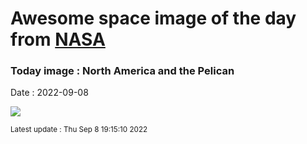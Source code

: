 
# Awesome space image of the day from [NASA](https://api.nasa.gov/)

### Today image : North America and the Pelican

Date : 2022-09-08


![](https://apod.nasa.gov/apod/image/2209/NGC7000_NB_2022_1024.jpg)

<small>Latest update : Thu Sep  8 19:15:10 2022</small>


